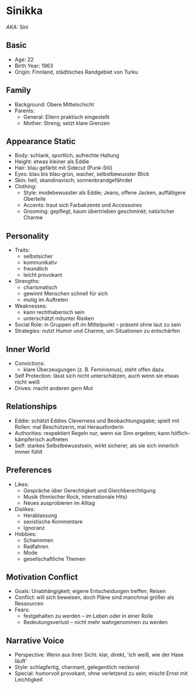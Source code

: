 # Sinikka

_AKA:_ Sini

## Basic
- Age: 22
- Birth Year: 1963
- Origin: Finnland, städtisches Randgebiet von Turku

## Family
- Background: Obere Mittelschicht
- Parents:
  - General: Eltern praktisch eingestellt
  - Mother: Streng; setzt klare Grenzen

## Appearance Static
- Body: schlank, sportlich, aufrechte Haltung
- Height: etwas kleiner als Eddie
- Hair: blau gefärbt mit Sidecut (Punk-Stil)
- Eyes: blau bis blau-grün, wacher, selbstbewusster Blick
- Skin: hell, skandinavisch; sonnenbrandgefährdet
- Clothing:
  - Style: modebewusster als Eddie; Jeans, offene Jacken, auffälligere Oberteile
  - Accents: traut sich Farbakzente und Accessoires
  - Grooming: gepflegt, kaum übertrieben geschminkt; natürlicher Charme

## Personality
- Traits:
  - selbstsicher
  - kommunikativ
  - freundlich
  - leicht provokant
- Strengths:
  - charismatisch
  - gewinnt Menschen schnell für sich
  - mutig im Auftreten
- Weaknesses:
  - kann rechthaberisch sein
  - unterschätzt mitunter Risiken
- Social Role: in Gruppen oft im Mittelpunkt – präsent ohne laut zu sein
- Strategies: nutzt Humor und Charme, um Situationen zu entschärfen

## Inner World
- Convictions:
  - klare Überzeugungen (z. B. Feminismus), steht offen dazu
- Self Protection: lässt sich nicht unterschätzen, auch wenn sie etwas nicht weiß
- Drives: macht anderen gern Mut

## Relationships
- Eddie: schätzt Eddies Cleverness und Beobachtungsgabe; spielt mit Rollen: mal Beschützerin, mal Herausforderin
- Authorities: respektiert Regeln nur, wenn sie Sinn ergeben; kann höflich-kämpferisch auftreten
- Self: starkes Selbstbewusstsein, wirkt sicherer, als sie sich innerlich immer fühlt

## Preferences
- Likes:
  - Gespräche über Gerechtigkeit und Gleichberechtigung
  - Musik (finnischer Rock, internationale Hits)
  - Neues ausprobieren im Alltag
- Dislikes:
  - Herablassung
  - sexistische Kommentare
  - Ignoranz
- Hobbies:
  - Schwimmen
  - Radfahren
  - Mode
  - gesellschaftliche Themen

## Motivation Conflict
- Goals: Unabhängigkeit; eigene Entscheidungen treffen; Reisen
- Conflict: will sich beweisen, doch Pläne sind manchmal größer als Ressourcen
- Fears:
  - festgehalten zu werden – im Leben oder in einer Rolle
  - Bedeutungsverlust – nicht mehr wahrgenommen zu werden

## Narrative Voice
- Perspective: Wenn aus ihrer Sicht: klar, direkt, 'ich weiß, wie der Hase läuft'
- Style: schlagfertig, charmant, gelegentlich neckend
- Special: humorvoll provokant, ohne verletzend zu sein; mischt Ernst mit Leichtigkeit
